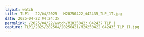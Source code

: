 ```yaml
---
layout: watch
title: TLP1 - 22/04/2025 - M20250422_042435_TLP_1T.jpg
date: 2025-04-22 04:24:35
permalink: /2025/04/22/watch/M20250422_042435_TLP_1
capture: TLP1/2025/202504/20250421/M20250422_042435_TLP_1T.jpg
---
```

